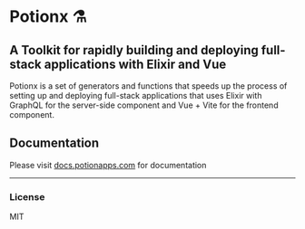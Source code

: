 # Potionx ⚗️

## A Toolkit for rapidly building and deploying full-stack applications with Elixir and Vue
Potionx is a set of generators and functions that speeds up the process of setting up and deploying full-stack applications that uses Elixir with GraphQL for the server-side component and Vue + Vite for the frontend component. 

## Documentation
Please visit [docs.potionapps.com](https://docs.potionapps.com) for documentation

---
### License
MIT